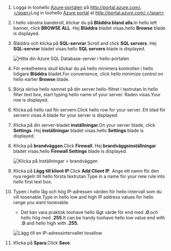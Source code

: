 
<!--
includes/sql-database-include-ip-address-22-v12portal.md

Latest Freshness check:  2016-03-21 , daleche.

As of circa 2015-09-04, hello following topics might include this include:
articles/sql-database/sql-database-configure-firewall-settings.md
articles/sql-database/sql-database-connect-query.md


## Server-level firewall rules

### Add a server-level firewall rule through hello new Azure portal
-->


1. <span data-ttu-id="5088c-101">Logga in toohello [Azure-portalen](https://portal.azure.com/) på http://portal.azure.com/.</span><span class="sxs-lookup"><span data-stu-id="5088c-101">Log in toohello [Azure portal](https://portal.azure.com/) at http://portal.azure.com/.</span></span>
2. <span data-ttu-id="5088c-102">I hello vänstra banderoll, klickar du på **Bläddra bland alla**.</span><span class="sxs-lookup"><span data-stu-id="5088c-102">In hello left banner, click **BROWSE ALL**.</span></span> <span data-ttu-id="5088c-103">Hej **Bläddra** bladet visas.</span><span class="sxs-lookup"><span data-stu-id="5088c-103">hello **Browse** blade is displayed.</span></span>
3. <span data-ttu-id="5088c-104">Bläddra och klicka på **SQL-servrar**.</span><span class="sxs-lookup"><span data-stu-id="5088c-104">Scroll and click **SQL servers**.</span></span> <span data-ttu-id="5088c-105">Hej **SQL-servrar** bladet visas.</span><span class="sxs-lookup"><span data-stu-id="5088c-105">hello **SQL servers** blade is displayed.</span></span>
   
    ![Hitta din Azure SQL Database-server i hello-portalen][b21-FindServerInPortal]
4. <span data-ttu-id="5088c-107">För enkelhetens skull klickar du på hello minimera kontrollen i hello tidigare **Bläddra** bladet.</span><span class="sxs-lookup"><span data-stu-id="5088c-107">For convenience, click hello minimize control on hello earlier **Browse** blade.</span></span>
5. <span data-ttu-id="5088c-108">Börja skriva hello namnet på din server hello-filtret i textrutan.</span><span class="sxs-lookup"><span data-stu-id="5088c-108">In hello filter text box, start typing hello name of your server.</span></span> <span data-ttu-id="5088c-109">Raden visas.</span><span class="sxs-lookup"><span data-stu-id="5088c-109">Your row is displayed.</span></span>
6. <span data-ttu-id="5088c-110">Klicka på hello rad för servern.</span><span class="sxs-lookup"><span data-stu-id="5088c-110">Click hello row for your server.</span></span> <span data-ttu-id="5088c-111">Ett blad för servern visas.</span><span class="sxs-lookup"><span data-stu-id="5088c-111">A blade for your server is displayed.</span></span>
7. <span data-ttu-id="5088c-112">Klicka på din server-bladet **inställningar**.</span><span class="sxs-lookup"><span data-stu-id="5088c-112">On your server blade, click **Settings**.</span></span> <span data-ttu-id="5088c-113">Hej **inställningar** bladet visas.</span><span class="sxs-lookup"><span data-stu-id="5088c-113">hello **Settings** blade is displayed.</span></span>
8. <span data-ttu-id="5088c-114">Klicka på **brandväggen**.</span><span class="sxs-lookup"><span data-stu-id="5088c-114">Click **Firewall**.</span></span> <span data-ttu-id="5088c-115">Hej **brandväggsinställningar** bladet visas.</span><span class="sxs-lookup"><span data-stu-id="5088c-115">hello **Firewall Settings** blade is displayed.</span></span>
   
    ![Klicka på Inställningar > brandväggen][b31-SettingsFirewallNavig]
9. <span data-ttu-id="5088c-117">Klicka på **Lägg till klient IP**.</span><span class="sxs-lookup"><span data-stu-id="5088c-117">Click **Add Client IP**.</span></span> <span data-ttu-id="5088c-118">Ange ett namn för den nya regeln till hello första textrutan.</span><span class="sxs-lookup"><span data-stu-id="5088c-118">Type in a name for your new rule into hello first text box.</span></span>
10. <span data-ttu-id="5088c-119">Typen i hello låg och hög IP-adressen värden för hello-intervall som du vill tooenable.</span><span class="sxs-lookup"><span data-stu-id="5088c-119">Type in hello low and high IP address values for hello range you want tooenable.</span></span>
    
    * <span data-ttu-id="5088c-120">Det kan vara praktisk toohave hello lågt värde för end med **.0** och hello hög med **.255**.</span><span class="sxs-lookup"><span data-stu-id="5088c-120">It can be handy toohave hello low value end with **.0** and hello high with **.255**.</span></span>
    
    ![Lägg till en IP-adressintervallet tooallow][b41-AddRange]
11. <span data-ttu-id="5088c-122">Klicka på **Spara**.</span><span class="sxs-lookup"><span data-stu-id="5088c-122">Click **Save**.</span></span>

<!-- Image references. -->

[b21-FindServerInPortal]: ./media/sql-database-include-ip-address-22-v12portal/firewall-ip-b21-v12portal-findsvr.png

[b31-SettingsFirewallNavig]: ./media/sql-database-include-ip-address-22-v12portal/firewall-ip-b31-v12portal-settingsfirewall.png

[b41-AddRange]: ./media/sql-database-include-ip-address-22-v12portal/firewall-ip-b41-v12portal-addrange.png



<!--
These includes/ files are a sequenced set, but you can pick and choose:

includes/sql-database-include-ip-address-22-v12portal.md
? includes/sql-database-include-ip-address-*.md
-->
